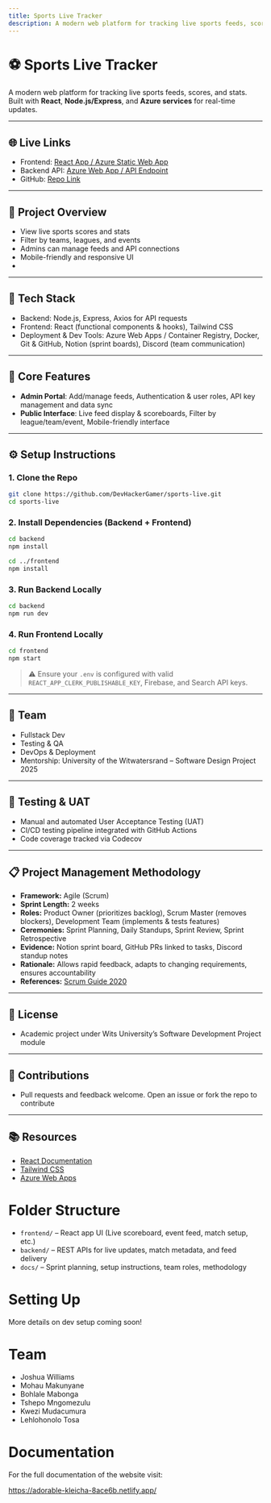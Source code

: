 ```yaml
---
title: Sports Live Tracker
description: A modern web platform for tracking live sports feeds, scores, and stats.
---
```


# ⚽ Sports Live Tracker



A modern web platform for tracking live sports feeds, scores, and stats. Built with **React**, **Node.js/Express**, and **Azure services** for real-time updates.

---

## 🌐 Live Links
- Frontend: [React App / Azure Static Web App]()
- Backend API: [Azure Web App / API Endpoint]()
- GitHub: [Repo Link](https://github.com/DevHackerGamer/sports-live)

---


## 🚀 Project Overview
- View live sports scores and stats
- Filter by teams, leagues, and events
- Admins can manage feeds and API connections
- Mobile-friendly and responsive UI
- 


---


## 🧰 Tech Stack
- Backend: Node.js, Express, Axios for API requests
- Frontend: React (functional components & hooks), Tailwind CSS
- Deployment & Dev Tools: Azure Web Apps / Container Registry, Docker, Git & GitHub, Notion (sprint boards), Discord (team communication)

---

## 🔑 Core Features
- **Admin Portal**: Add/manage feeds, Authentication & user roles, API key management and data sync
- **Public Interface**: Live feed display & scoreboards, Filter by league/team/event, Mobile-friendly interface

---


## ⚙️ Setup Instructions
### 1. Clone the Repo

```bash
git clone https://github.com/DevHackerGamer/sports-live.git
cd sports-live
```

### 2. Install Dependencies (Backend + Frontend)

```bash
cd backend
npm install

cd ../frontend
npm install
```

### 3. Run Backend Locally

```bash
cd backend
npm run dev
```

### 4. Run Frontend Locally

```bash
cd frontend
npm start
```

> ⚠️ Ensure your `.env` is configured with valid `REACT_APP_CLERK_PUBLISHABLE_KEY`, Firebase, and Search API keys.

---

## 👥 Team
- Fullstack Dev
- Testing & QA
- DevOps & Deployment
- Mentorship: University of the Witwatersrand – Software Design Project 2025

---

## 🧪 Testing & UAT
- Manual and automated User Acceptance Testing (UAT)
- CI/CD testing pipeline integrated with GitHub Actions
- Code coverage tracked via Codecov

---


## 📋 Project Management Methodology
- **Framework:** Agile (Scrum)  
- **Sprint Length:** 2 weeks  
- **Roles:** Product Owner (prioritizes backlog), Scrum Master (removes blockers), Development Team (implements & tests features)  
- **Ceremonies:** Sprint Planning, Daily Standups, Sprint Review, Sprint Retrospective  
- **Evidence:** Notion sprint board, GitHub PRs linked to tasks, Discord standup notes  
- **Rationale:** Allows rapid feedback, adapts to changing requirements, ensures accountability  
- **References:** [Scrum Guide 2020](https://www.scrumguides.org/scrum-guide.html)

---

## 📄 License
- Academic project under Wits University’s Software Development Project module

---

## 🙌 Contributions
- Pull requests and feedback welcome. Open an issue or fork the repo to contribute

---

## 📚 Resources
- [React Documentation](https://reactjs.org/)  
- [Tailwind CSS](https://tailwindcss.com/)  
- [Azure Web Apps](https://learn.microsoft.com/en-us/azure/app-service/)

# Folder Structure

- `frontend/` – React app UI (Live scoreboard, event feed, match setup, etc.)
- `backend/` – REST APIs for live updates, match metadata, and feed delivery
- `docs/` – Sprint planning, setup instructions, team roles, methodology

# Setting Up

More details on dev setup coming soon!

#  Team

- Joshua Williams
- Mohau Makunyane  
- Bohlale Mabonga
- Tshepo Mngomezulu
- Kwezi Mudacumura
- Lehlohonolo Tosa


# Documentation 

For the full documentation of the website visit:


https://adorable-kleicha-8ace6b.netlify.app/
